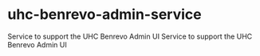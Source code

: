 # uhc-benrevo-admin-service
Service to support the UHC Benrevo Admin UI		Service to support the UHC Benrevo Admin UI
 